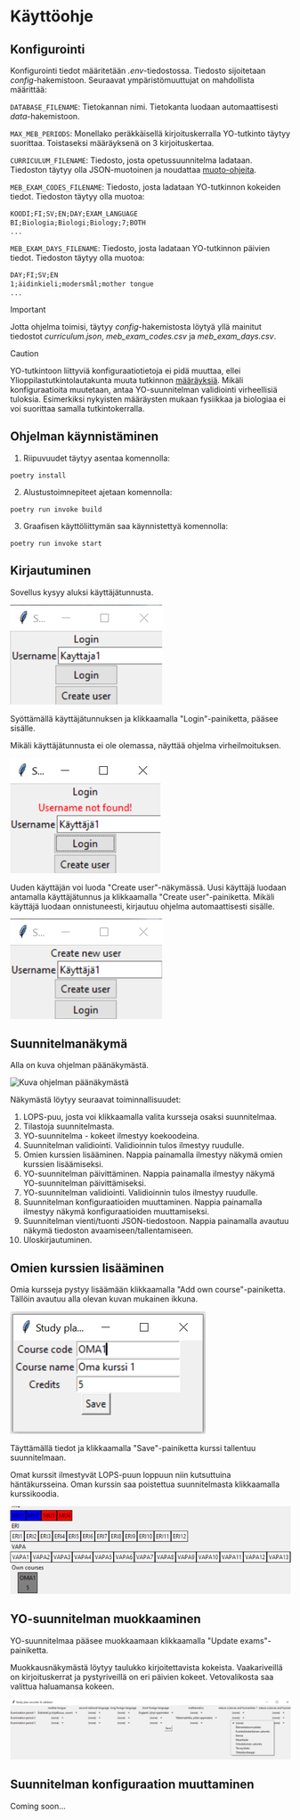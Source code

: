 # Käyttöohje

## Konfigurointi
Konfigurointi tiedot määritetään _.env_-tiedostossa. Tiedosto sijoitetaan _config_-hakemistoon. Seuraavat ympäristömuuttujat on mahdollista määrittää:

`DATABASE_FILENAME`: Tietokannan nimi. Tietokanta luodaan automaattisesti _data_-hakemistoon.

`MAX_MEB_PERIODS`: Monellako peräkkäisellä kirjoituskerralla YO-tutkinto täytyy suorittaa. Toistaseksi määräyksenä on 3 kirjoituskertaa.

`CURRICULUM_FILENAME`: Tiedosto, josta opetussuunnitelma ladataan. Tiedoston täytyy olla JSON-muotoinen ja noudattaa [muoto-ohjeita](opetussuunnitelma_ohje.md).

`MEB_EXAM_CODES_FILENAME`: Tiedosto, josta ladataan YO-tutkinnon kokeiden tiedot. Tiedoston täytyy olla muotoa:

```
KOODI;FI;SV;EN;DAY;EXAM_LANGUAGE
BI;Biologia;Biologi;Biology;7;BOTH
...
```


`MEB_EXAM_DAYS_FILENAME`: Tiedosto, josta ladataan YO-tutkinnon päivien tiedot. Tiedoston täytyy olla muotoa:

```
DAY;FI;SV;EN
1;äidinkieli;modersmål;mother tongue
...
```

> [!IMPORTANT]
> Jotta ohjelma toimisi, täytyy _config_-hakemistosta löytyä yllä mainitut tiedostot _curriculum.json_, _meb_exam_codes.csv_ ja _meb_exam_days.csv_.

> [!CAUTION]
> YO-tutkintoon liittyviä konfiguraatiotietoja ei pidä muuttaa, ellei Ylioppilastutkintolautakunta muuta tutkinnon [määräyksiä](https://www.ylioppilastutkinto.fi/fi/tutkinnon-toimeenpano/maaraykset-ja-ohjeet). Mikäli konfiguraatioita muutetaan, antaa YO-suunnitelman validiointi virheellisiä tuloksia. Esimerkiksi nykyisten määräysten mukaan fysiikkaa ja biologiaa ei voi suorittaa samalla tutkintokerralla.


## Ohjelman käynnistäminen

1. Riipuvuudet täytyy asentaa komennolla:
```
poetry install
```

2. Alustustoimnepiteet ajetaan komennolla:
```
poetry run invoke build
```

3. Graafisen käyttöliittymän saa käynnistettyä komennolla:
```
poetry run invoke start
```

## Kirjautuminen

Sovellus kysyy aluksi käyttäjätunnusta.

![Kuvakaappaus kirjautumisnäkymästä](kuvat/kirjautuminen.png)

Syöttämällä käyttäjätunnuksen ja klikkaamalla "Login"-painiketta, pääsee sisälle.

Mikäli käyttäjätunnusta ei ole olemassa, näyttää ohjelma virheilmoituksen.

![Kuvakaappaus virheellisestä kirjautumisesta](kuvat/kirjautuminen_not_found.png)

Uuden käyttäjän voi luoda "Create user"-näkymässä. Uusi käyttäjä luodaan antamalla käyttäjätunnus ja klikkaamalla "Create user"-painiketta. Mikäli käyttäjä luodaan onnistuneesti, kirjautuu ohjelma automaattisesti sisälle.

![Kuvakaappaus käyttäjän luomisesta](kuvat/uusi_käyttäjä.png)

## Suunnitelmanäkymä

Alla on kuva ohjelman päänäkymästä.

![Kuva ohjelman päänäkymästä](kuvat/päänäkymä.png)

Näkymästä löytyy seuraavat toiminnallisuudet:
1. LOPS-puu, josta voi klikkaamalla valita kursseja osaksi suunnitelmaa.
2. Tilastoja suunnitelmasta.
3. YO-suunnitelma - kokeet ilmestyy koekoodeina.
4. Suunnitelman validiointi. Validioinnin tulos ilmestyy ruudulle.
5. Omien kurssien lisääminen. Nappia painamalla ilmestyy näkymä omien kurssien lisäämiseksi.
6. YO-suunnitelman päivittäminen. Nappia painamalla ilmestyy näkymä YO-suunnitelman päivittämiseksi.
7. YO-suunnitelman validiointi. Validioinnin tulos ilmestyy ruudulle.
8. Suunnitelman konfiguraatioiden muuttaminen. Nappia painamalla ilmestyy näkymä konfiguraatioiden muuttamiseksi.
9. Suunnitelman vienti/tuonti JSON-tiedostoon. Nappia painamalla avautuu näkymä tiedoston avaamiseen/tallentamiseen.
10.  Uloskirjautuminen.

## Omien kurssien lisääminen

Omia kursseja pystyy lisäämään klikkaamalla "Add own course"-painiketta. Tällöin avautuu alla olevan kuvan mukainen ikkuna.

![Omien kurssien lisäämisen näkymä](kuvat/omakurssi.png)

Täyttämällä tiedot ja klikkaamalla "Save"-painiketta kurssi tallentuu suunnitelmaan.

Omat kurssit ilmestyvät LOPS-puun loppuun niin kutsuttuina häntäkursseina. Oman kurssin saa poistettua suunnitelmasta klikkaamalla kurssikoodia.

![Häntäkurssit](kuvat/hantakurssit.png)

## YO-suunnitelman muokkaaminen

YO-suunnitelmaa pääsee muokkaamaan klikkaamalla "Update exams"-painiketta.

Muokkausnäkymästä löytyy taulukko kirjoitettavista kokeista. Vaakariveillä on kirjoituskerrat ja pystyriveillä on eri päivien kokeet. Vetovalikosta saa valittua haluamansa kokeen.

![YO-suunnitelma muokkausnäkymä](kuvat/yo_suunnitelman_päivittäminen.png)

## Suunnitelman konfiguraation muuttaminen

Coming soon...

